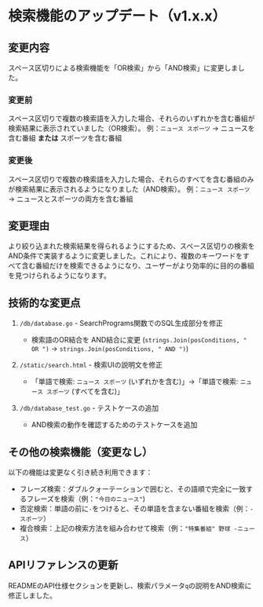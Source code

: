 # 検索機能のアップデート（v1.x.x）

## 変更内容

スペース区切りによる検索機能を「OR検索」から「AND検索」に変更しました。

### 変更前
スペース区切りで複数の検索語を入力した場合、それらのいずれかを含む番組が検索結果に表示されていました（OR検索）。
例：`ニュース スポーツ` → ニュースを含む番組 **または** スポーツを含む番組

### 変更後
スペース区切りで複数の検索語を入力した場合、それらのすべてを含む番組のみが検索結果に表示されるようになりました（AND検索）。
例：`ニュース スポーツ` → ニュースとスポーツの両方を含む番組

## 変更理由

より絞り込まれた検索結果を得られるようにするため、スペース区切りの検索をAND条件で実装するように変更しました。これにより、複数のキーワードをすべて含む番組だけを検索できるようになり、ユーザーがより効率的に目的の番組を見つけられるようになります。

## 技術的な変更点

1. `/db/database.go` - SearchPrograms関数でのSQL生成部分を修正
   - 検索語のOR結合を AND結合に変更 (`strings.Join(posConditions, " OR ")` → `strings.Join(posConditions, " AND ")`)

2. `/static/search.html` - 検索UIの説明文を修正
   - 「単語で検索: `ニュース スポーツ` (いずれかを含む)」→「単語で検索: `ニュース スポーツ` (すべてを含む)」

3. `/db/database_test.go` - テストケースの追加
   - AND検索の動作を確認するためのテストケースを追加

## その他の検索機能（変更なし）

以下の機能は変更なく引き続き利用できます：

- フレーズ検索：ダブルクォーテーションで囲むと、その語順で完全に一致するフレーズを検索（例：`"今日のニュース"`)
- 否定検索：単語の前に`-`をつけると、その単語を含まない番組を検索（例：`-スポーツ`）
- 複合検索：上記の検索方法を組み合わせて検索（例：`"特集番組" 野球 -ニュース`）

## APIリファレンスの更新

READMEのAPI仕様セクションを更新し、検索パラメータ`q`の説明をAND検索に修正しました。